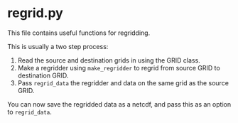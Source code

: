 # regrid.py

This file contains useful functions for regridding.

This is usually a two step process:

1. Read the source and destination grids in using the GRID class.
2. Make a regridder using `make_regridder` to regrid from source GRID to destination GRID.
3. Pass `regrid_data` the regridder and data on the same grid as the source GRID.

You can now save the regridded data as a netcdf, and pass this as an option to `regrid_data`.